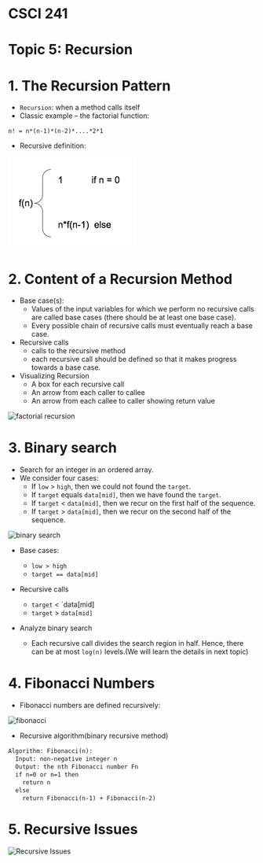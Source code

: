 


# CSCI 241
# Topic 5: Recursion

# 1. The Recursion Pattern
+ `Recursion`: when a method calls itself
+ Classic example – the factorial function:

~~~~
n! = n*(n-1)*(n-2)*....*2*1
~~~~

+ Recursive definition:

![fact1](../Resources/fact1.png)

# 2. Content of a Recursion Method

+ Base case(s):
  - Values of the input variables for which we perform no recursive calls are called base cases (there should be at least one base case).
  - Every possible chain of recursive calls must eventually reach a base case.
+ Recursive calls
  - calls to the recursive method
  - each recursive call should be defined so that it makes progress towards a base case.
+ Visualizing Recursion
  - A box for each recursive call
  - An arrow from each caller to callee
  - An arrow from each callee to caller showing return value
  
![factorial recursion](https://bigaidream.gitbooks.io/subsets-of-algorithms/content/basic_algo/recursion/etc/factorial_flowchart.PNG)

# 3. Binary search
+ Search for an integer in an ordered array.
+ We consider four cases:
  - If `low` > `high`, then we could not found the `target`.
  - If `target` equals `data[mid]`, then we have found the `target`.
  - If `target` < `data[mid]`, then we recur on the first half of the sequence.
  - If `target` > `data[mid]`, then we recur on the second half of the sequence.

![binary search](https://miro.medium.com/max/898/1*0OJ3eF9eO3FlPl5A_RtCSw.png)

+ Base cases:
  - `low > high`
  - `target == data[mid]`
+ Recursive calls
  - `target` < `data[mid]
  - `target` > `data[mid]`

+ Analyze binary search
  - Each recursive call divides the search region  in half. Hence, there can be at most `log(n)` levels.(We will learn the details in next topic)

# 4. Fibonacci Numbers
+ Fibonacci numbers are defined recursively:

![fibonacci](http://jwilson.coe.uga.edu/EMAT6680Su07/Brown/Assignment%2012/image62.gif)

+ Recursive algorithm(binary recursive method)

~~~~
Algorithm: Fibonacci(n):
  Input: non-negative integer n
  Output: the nth Fibonacci number Fn
  if n=0 or n=1 then
    return n
  else
    return Fibonacci(n-1) + Fibonacci(n-2)
~~~~

# 5. Recursive Issues

![Recursive Issues](https://encrypted-tbn0.gstatic.com/images?q=tbn:ANd9GcTgL7qjMSKVvgITDfi4PqHmwNPZNm6pVfLNR9Nytb7oIXZWiunsO_XSZkyoexQErYgxpDk&usqp=CAU)


